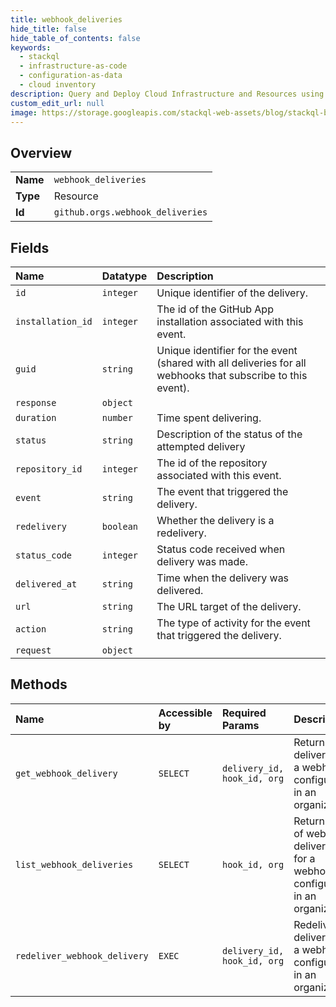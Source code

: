 ```yaml
---
title: webhook_deliveries
hide_title: false
hide_table_of_contents: false
keywords:
  - stackql
  - infrastructure-as-code
  - configuration-as-data
  - cloud inventory
description: Query and Deploy Cloud Infrastructure and Resources using SQL
custom_edit_url: null
image: https://storage.googleapis.com/stackql-web-assets/blog/stackql-blog-post-featured-image.png
---
```

  
    

## Overview
<table><tbody>
<tr><td><b>Name</b></td><td><code>webhook_deliveries</code></td></tr>
<tr><td><b>Type</b></td><td>Resource</td></tr>
<tr><td><b>Id</b></td><td><code>github.orgs.webhook_deliveries</code></td></tr>
</tbody></table>

## Fields
| Name | Datatype | Description |
|:-----|:---------|:------------|
| `id` | `integer` | Unique identifier of the delivery. |
| `installation_id` | `integer` | The id of the GitHub App installation associated with this event. |
| `guid` | `string` | Unique identifier for the event (shared with all deliveries for all webhooks that subscribe to this event). |
| `response` | `object` |  |
| `duration` | `number` | Time spent delivering. |
| `status` | `string` | Description of the status of the attempted delivery |
| `repository_id` | `integer` | The id of the repository associated with this event. |
| `event` | `string` | The event that triggered the delivery. |
| `redelivery` | `boolean` | Whether the delivery is a redelivery. |
| `status_code` | `integer` | Status code received when delivery was made. |
| `delivered_at` | `string` | Time when the delivery was delivered. |
| `url` | `string` | The URL target of the delivery. |
| `action` | `string` | The type of activity for the event that triggered the delivery. |
| `request` | `object` |  |
## Methods
| Name | Accessible by | Required Params | Description |
|:-----|:--------------|:----------------|:------------|
| `get_webhook_delivery` | `SELECT` | `delivery_id, hook_id, org` | Returns a delivery for a webhook configured in an organization. |
| `list_webhook_deliveries` | `SELECT` | `hook_id, org` | Returns a list of webhook deliveries for a webhook configured in an organization. |
| `redeliver_webhook_delivery` | `EXEC` | `delivery_id, hook_id, org` | Redeliver a delivery for a webhook configured in an organization. |
